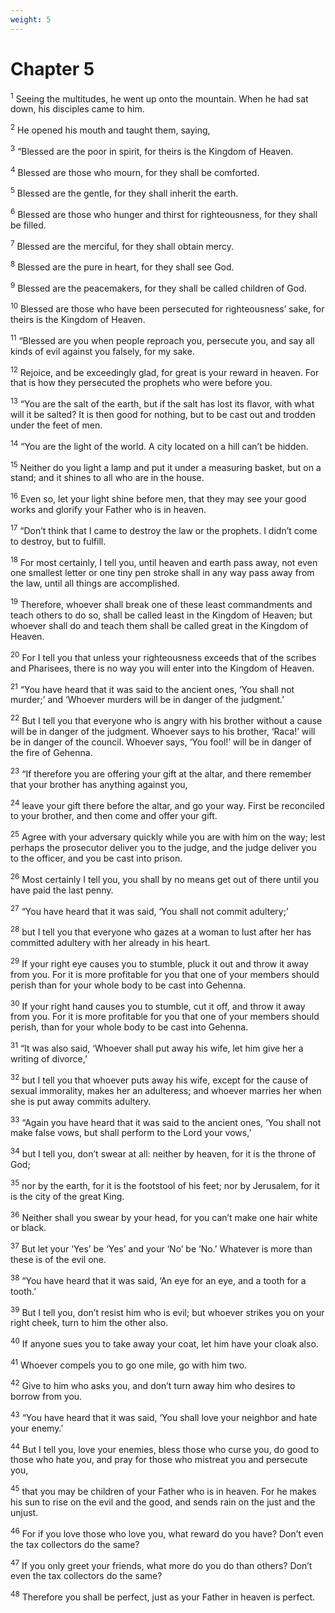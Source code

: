 ```yaml
---
weight: 5
---
```


# Chapter 5

<sup>1</sup> Seeing the multitudes, he went up onto the mountain. When he had sat down, his disciples came to him. 

<sup>2</sup> He opened his mouth and taught them, saying, 

<sup>3</sup> “Blessed are the poor in spirit, for theirs is the Kingdom of Heaven. 

<sup>4</sup> Blessed are those who mourn, for they shall be comforted. 

<sup>5</sup> Blessed are the gentle, for they shall inherit the earth. 

<sup>6</sup> Blessed are those who hunger and thirst for righteousness, for they shall be filled. 

<sup>7</sup> Blessed are the merciful, for they shall obtain mercy. 

<sup>8</sup> Blessed are the pure in heart, for they shall see God. 

<sup>9</sup> Blessed are the peacemakers, for they shall be called children of God. 

<sup>10</sup> Blessed are those who have been persecuted for righteousness’ sake, for theirs is the Kingdom of Heaven. 

<sup>11</sup> “Blessed are you when people reproach you, persecute you, and say all kinds of evil against you falsely, for my sake. 

<sup>12</sup> Rejoice, and be exceedingly glad, for great is your reward in heaven. For that is how they persecuted the prophets who were before you. 

<sup>13</sup> “You are the salt of the earth, but if the salt has lost its flavor, with what will it be salted? It is then good for nothing, but to be cast out and trodden under the feet of men. 

<sup>14</sup> “You are the light of the world. A city located on a hill can’t be hidden. 

<sup>15</sup> Neither do you light a lamp and put it under a measuring basket, but on a stand; and it shines to all who are in the house. 

<sup>16</sup> Even so, let your light shine before men, that they may see your good works and glorify your Father who is in heaven. 

<sup>17</sup> “Don’t think that I came to destroy the law or the prophets. I didn’t come to destroy, but to fulfill. 

<sup>18</sup> For most certainly, I tell you, until heaven and earth pass away, not even one smallest letter or one tiny pen stroke shall in any way pass away from the law, until all things are accomplished. 

<sup>19</sup> Therefore, whoever shall break one of these least commandments and teach others to do so, shall be called least in the Kingdom of Heaven; but whoever shall do and teach them shall be called great in the Kingdom of Heaven. 

<sup>20</sup> For I tell you that unless your righteousness exceeds that of the scribes and Pharisees, there is no way you will enter into the Kingdom of Heaven. 

<sup>21</sup> “You have heard that it was said to the ancient ones, ‘You shall not murder;’ and ‘Whoever murders will be in danger of the judgment.’ 

<sup>22</sup> But I tell you that everyone who is angry with his brother without a cause will be in danger of the judgment. Whoever says to his brother, ‘Raca!’ will be in danger of the council. Whoever says, ‘You fool!’ will be in danger of the fire of Gehenna. 

<sup>23</sup> “If therefore you are offering your gift at the altar, and there remember that your brother has anything against you, 

<sup>24</sup> leave your gift there before the altar, and go your way. First be reconciled to your brother, and then come and offer your gift. 

<sup>25</sup> Agree with your adversary quickly while you are with him on the way; lest perhaps the prosecutor deliver you to the judge, and the judge deliver you to the officer, and you be cast into prison. 

<sup>26</sup> Most certainly I tell you, you shall by no means get out of there until you have paid the last penny. 

<sup>27</sup> “You have heard that it was said, ‘You shall not commit adultery;’ 

<sup>28</sup> but I tell you that everyone who gazes at a woman to lust after her has committed adultery with her already in his heart. 

<sup>29</sup> If your right eye causes you to stumble, pluck it out and throw it away from you. For it is more profitable for you that one of your members should perish than for your whole body to be cast into Gehenna. 

<sup>30</sup> If your right hand causes you to stumble, cut it off, and throw it away from you. For it is more profitable for you that one of your members should perish, than for your whole body to be cast into Gehenna. 

<sup>31</sup> “It was also said, ‘Whoever shall put away his wife, let him give her a writing of divorce,’ 

<sup>32</sup> but I tell you that whoever puts away his wife, except for the cause of sexual immorality, makes her an adulteress; and whoever marries her when she is put away commits adultery. 

<sup>33</sup> “Again you have heard that it was said to the ancient ones, ‘You shall not make false vows, but shall perform to the Lord your vows,’ 

<sup>34</sup> but I tell you, don’t swear at all: neither by heaven, for it is the throne of God; 

<sup>35</sup> nor by the earth, for it is the footstool of his feet; nor by Jerusalem, for it is the city of the great King. 

<sup>36</sup> Neither shall you swear by your head, for you can’t make one hair white or black. 

<sup>37</sup> But let your ‘Yes’ be ‘Yes’ and your ‘No’ be ‘No.’ Whatever is more than these is of the evil one. 

<sup>38</sup> “You have heard that it was said, ‘An eye for an eye, and a tooth for a tooth.’ 

<sup>39</sup> But I tell you, don’t resist him who is evil; but whoever strikes you on your right cheek, turn to him the other also. 

<sup>40</sup> If anyone sues you to take away your coat, let him have your cloak also. 

<sup>41</sup> Whoever compels you to go one mile, go with him two. 

<sup>42</sup> Give to him who asks you, and don’t turn away him who desires to borrow from you. 

<sup>43</sup> “You have heard that it was said, ‘You shall love your neighbor and hate your enemy.’ 

<sup>44</sup> But I tell you, love your enemies, bless those who curse you, do good to those who hate you, and pray for those who mistreat you and persecute you, 

<sup>45</sup> that you may be children of your Father who is in heaven. For he makes his sun to rise on the evil and the good, and sends rain on the just and the unjust. 

<sup>46</sup> For if you love those who love you, what reward do you have? Don’t even the tax collectors do the same? 

<sup>47</sup> If you only greet your friends, what more do you do than others? Don’t even the tax collectors do the same? 

<sup>48</sup> Therefore you shall be perfect, just as your Father in heaven is perfect. 


